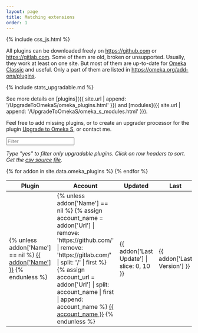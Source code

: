 ```yaml
---
layout: page
title: Matching extensions
order: 1
---
```


{% include css_js.html %}

All plugins can be downloaded freely on <https://github.com> or <https://gitlab.com>. Some of them are old, broken or unsupported. Usually, they work at least on one site. But most of them are up-to-date for [Omeka Classic] and useful. Only a part of them are listed in <https://omeka.org/add-ons/plugins>.

{% include stats_upgradable.md %}

See more details on [plugins]({{ site.url | append: '/UpgradeToOmekaS/omeka_plugins.html' }}) and [modules]({{ site.url | append: '/UpgradeToOmekaS/omeka_s_modules.html' }}).

Feel free to add missing plugins, or to create an upgrader processor for the plugin [Upgrade to Omeka S], or contact me.

<div class="container-fluid">
<div id="entry-list">
    <div class="row" style="margin-bottom:10px;">
        <input type="text" class="search form-control" placeholder="Filter" />
    </div>
    <p><em>
    Type "yes" to filter only upgradable plugins. Click on row headers to sort. Get the <a href="https://github.com/Daniel-KM/UpgradeToOmekaS/blob/master/docs/_data/omeka_plugins.csv">csv source file</a>.
    </em></p>
    <div class="row">
        <table class="table table-striped">
            <thead>
                <tr>
                    <th><span class="sort" data-sort="addon-plugin-link">Plugin</span></th>
                    <th><span class="sort" data-sort="addon-account">Account</span></th>
                    <th><span class="sort" data-sort="addon-updated">Updated</span></th>
                    <th><span class="sort" data-sort="addon-version">Last</span></th>
                    <th><span class="sort" data-sort="addon-upgradable">Upgradable</span></th>
                    <th><span class="sort" data-sort="addon-minimum">Min</span></th>
                    <th><span class="sort" data-sort="addon-maximum">Max</span></th>
                    <th><span class="sort" data-sort="addon-module-link">Module</span></th>
                    <th><span class="sort" data-sort="addon-note">Note</span></th>
                </tr>
            </thead>
            <tbody class="list">
            {% for addon in site.data.omeka_plugins %}
                <tr>
                    <td>
                    {% unless addon['Name'] == nil %}
                        <a href="{{ addon['Url'] }}" class="link addon-plugin-link">{{ addon['Name'] }}</a>
                    {% endunless %}
                    </td>
                    <td>
                    {% unless addon['Name'] == nil %}
                        {% assign account_name = addon['Url'] | remove: 'https://github.com/' | remove: 'https://gitlab.com/' | split: '/' | first %}
                        {% assign account_url = addon['Url'] | split: account_name | first | append: account_name %}
                        <a href="{{ account_url }}" class="link addon-account">{{ account_name }}</a>
                    {% endunless %}
                    </td>
                    <td class="addon-updated">{{ addon['Last Update'] | slice: 0, 10 }}</td>
                    <td class="addon-version">{{ addon['Last Version'] }}</td>
                    <td class="addon-upgradable">{{ addon['Upgradable'] }}</td>
                    <td class="addon-minimum">{{ addon['Min Version'] }}</td>
                    <td class="addon-maximum">{{ addon['Max Version'] }}</td>
                    <td>
                    {% if addon['Module Url'] == nil %}
                        <span class="module-link"><em>{{ addon['Module'] }}</em></span>
                    {% else %}
                        <a href="{{ addon['Module Url'] }}" class="link addon-module-link">{{ addon['Module'] }}</a>
                    {% endif %}
                    </td>
                    <td class="addon-note">{{ addon['Note'] }}</td>
                </tr>
            {% endfor %}
            </tbody>
        </table>
    </div>
</div>
</div>

<script type="text/javascript">
    var options = {
        valueNames: ['addon-plugin-link', 'addon-account', 'addon-updated', 'addon-version', 'addon-upgradable', 'addon-minimum', 'addon-maximum', 'addon-module-link', 'addon-note'],
        page: 500
    };
    var entryList = new List('entry-list', options);
</script>


[Upgrade to Omeka S]: https://github.com/Daniel-KM/UpgradeToOmekaS
[Omeka Classic]: https://omeka.org
[Omeka S]: https://omeka.org/s

